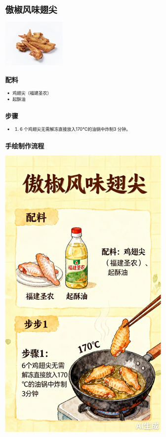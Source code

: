 # 傲椒风味翅尖

![傲椒风味翅尖](../images/傲椒风味翅尖.png)


## 配料

- 鸡翅尖（福建圣农）
- 起酥油

## 步骤

- 1. 6 个鸡翅尖无需解冻直接放入170℃的油锅中炸制3 分钟。



## 手绘制作流程

![手绘制作流程](../images/炸品/傲椒风味翅尖.jpg)
